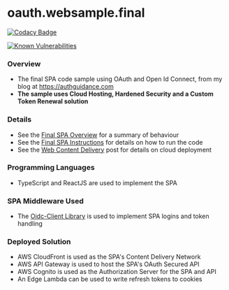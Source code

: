 # oauth.websample.final

[![Codacy Badge](https://app.codacy.com/project/badge/Grade/f2c5ede8739440599096fc25010ab6f6)](https://www.codacy.com/gh/gary-archer/authguidance.websample.final/dashboard?utm_source=github.com&amp;utm_medium=referral&amp;utm_content=gary-archer/authguidance.websample.final&amp;utm_campaign=Badge_Grade)
 
[![Known Vulnerabilities](https://snyk.io/test/github/gary-archer/authguidance.websample.final/badge.svg?targetFile=spa/package.json)](https://snyk.io/test/github/gary-archer/authguidance.websample.final?targetFile=spa/package.json)

### Overview

* The final SPA code sample using OAuth and Open Id Connect, from my blog at https://authguidance.com
* **The sample uses Cloud Hosting, Hardened Security and a Custom Token Renewal solution**

### Details

* See the [Final SPA Overview](https://authguidance.com/2019/04/07/local-ui-setup) for a summary of behaviour
* See the [Final SPA Instructions](https://authguidance.com/2019/04/08/how-to-run-the-react-js-spa) for details on how to run the code
* See the [Web Content Delivery](https://authguidance.com/2018/12/02/spa-content-deployment) post for details on cloud deployment

### Programming Languages

* TypeScript and ReactJS are used to implement the SPA

### SPA Middleware Used

* The [Oidc-Client Library](https://github.com/IdentityModel/oidc-client-js) is used to implement SPA logins and token handling

### Deployed Solution

* AWS CloudFront is used as the SPA's Content Delivery Network
* AWS API Gateway is used to host the SPA's OAuth Secured API
* AWS Cognito is used as the Authorization Server for the SPA and API
* An Edge Lambda can be used to write refresh tokens to cookies
